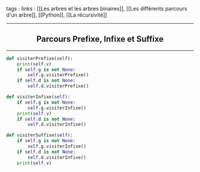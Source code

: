 tags : 
links : [[Les arbres et les arbres binaires]], [[Les différents parcours d'un arbre]], [[Python]], [[La récursivité]]

****

<h2 style="text-align: center;"> Parcours Prefixe, Infixe et Suffixe </h2>

****


```python
def visiterPrefixe(self):
	print(self.v)
	if self.g is not None:
		self.g.visiterPrefixe()
	if self.d is not None:
		self.d.visiterPrefixe()
```

```python
def visiterInfixe(self):
	if self.g is not None:
		self.g.visiterInfixe()
	print(self.v)
	if self.d is not None:
		self.d.visiterInfixe()
```

```python
def visiterSuffixe(self):
	if self.g is not None:
		self.g.visiterInfixe()
	if self.d is not None:
		self.d.visiterInfixe()
	print(self.v)
```